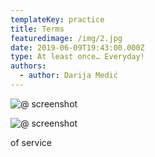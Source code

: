 ```yaml
---
templateKey: practice
title: Terms
featuredimage: /img/2.jpg
date: 2019-06-09T19:43:00.000Z
type: At least once… Everyday!
authors:
  - author: Darija Medić
---
```

![@ screenshot](/img/sreda-02-1-.jpg)

![@ screenshot]()

of service
